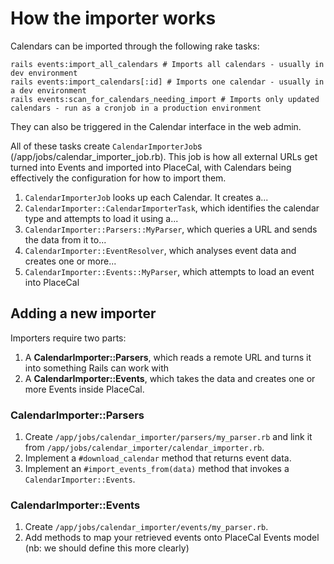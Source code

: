 # How the importer works

Calendars can be imported through the following rake tasks:

```
rails events:import_all_calendars # Imports all calendars - usually in dev environment
rails events:import_calendars[:id] # Imports one calendar - usually in a dev environment
rails events:scan_for_calendars_needing_import # Imports only updated calendars - run as a cronjob in a production environment
```

They can also be triggered in the Calendar interface in the web admin.

All of these tasks create `CalendarImporterJob`s (/app/jobs/calendar_importer_job.rb). This job is how all external URLs get turned into Events and imported into PlaceCal, with Calendars being effectively the configuration for how to import them.

1. `CalendarImporterJob` looks up each Calendar. It creates a...
2. `CalendarImporter::CalendarImporterTask`, which identifies the calendar type and attempts to load it using a...
3. `CalendarImporter::Parsers::MyParser`, which queries a URL and sends the data from it to...
4. `CalendarImporter::EventResolver`, which analyses event data and creates one or more...
5. `CalendarImporter::Events::MyParser`, which attempts to load an event into PlaceCal

## Adding a new importer

Importers require two parts:

1. A **CalendarImporter::Parsers**, which reads a remote URL and turns it into something Rails can work with
2. A **CalendarImporter::Events**, which takes the data and creates one or more Events inside PlaceCal.

### CalendarImporter::Parsers

1. Create `/app/jobs/calendar_importer/parsers/my_parser.rb` and link it from `/app/jobs/calendar_importer/calendar_importer.rb`.
2. Implement a `#download_calendar` method that returns event data.
3. Implement an `#import_events_from(data)` method that invokes a `CalendarImporter::Events`.

### CalendarImporter::Events

1. Create `/app/jobs/calendar_importer/events/my_parser.rb`.
2. Add methods to map your retrieved events onto PlaceCal Events model (nb: we should define this more clearly)
